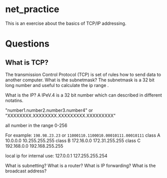# net_practice
This is an exercise about the basics of TCP/IP addressing.

# Questions
## What is TCP?
The transmission Control Protocol (TCP) is set of rules how to send data to another computer. 
What is the subnetmask?
The subnetmask is a 32 bit long number and useful to calculate the ip range .

What is the IP?
A IPeV.4 is a 32 bit number which can described in different notatins.  

"number1.number2.number3.number4" or "XXXXXXXX.XXXXXXXX.XXXXXXXXX.XXXXXXXXX"

all number in the range 0-256

For example:
```198.98.23.23``` or ```11000110.1100010.00010111.00010111```
class A 10.0.0.0    10.255.255.255
class B 172.16.0.0  172.31.255.255
class C 192.168.0.0 192.168.255.255

local ip for internal use:
127.0.0.1 127.255.255.254


What is subnetting?
What is a router?
What is IP forwarding?
What is the broadcast address?
